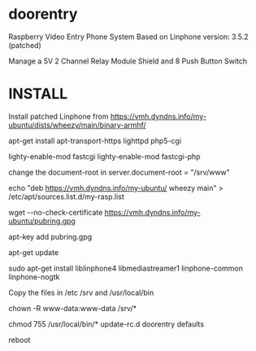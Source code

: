 doorentry
=========

Raspberry Video Entry Phone System
Based on Linphone version: 3.5.2 (patched)

Manage a 5V 2 Channel Relay Module Shield and 8 Push Button Switch

INSTALL
=======
Install patched Linphone from https://vmh.dyndns.info/my-ubuntu/dists/wheezy/main/binary-armhf/

apt-get install apt-transport-https lighttpd php5-cgi

lighty-enable-mod fastcgi
lighty-enable-mod fastcgi-php

change the document-root in 
server.document-root        = "/srv/www"

echo "deb https://vmh.dyndns.info/my-ubuntu/ wheezy main" > /etc/apt/sources.list.d/my-rasp.list

wget --no-check-certificate https://vmh.dyndns.info/my-ubuntu/pubring.gpg

apt-key add pubring.gpg

apt-get update

sudo apt-get install liblinphone4 libmediastreamer1 linphone-common linphone-nogtk  

Copy the files in /etc /srv and /usr/local/bin

chown -R www-data:www-data /srv/*

chmod 755 /usr/local/bin/*
update-rc.d doorentry defaults

reboot


